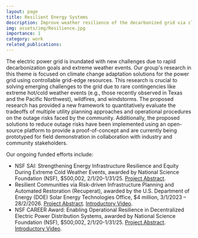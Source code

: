 ```yaml
---
layout: page
title: Resilient Energy Systems
description: Improve weather resilience of the decarbonized grid via climate change adaptation solutions.
img: assets/img/Resilience.jpg
importance: 1
category: work
related_publications: 
---
```


The electric power grid is inundated with new challenges due to rapid decarbonization goals and extreme weather events. Our group's research in this theme is focused on climate change adaptation solutions for the power grid using controllable grid-edge resources. This research is crucial to solving emerging challenges to the grid due to rare contingencies like extreme hot/cold weather events (e.g., those recently observed in Texas and the Pacific Northwest), wildfires, and windstorms. The proposed research has provided a new framework to quantitatively evaluate the tradeoffs of multiple utility planning approaches and operational procedures on the outage risks faced by the community. Additionally, the proposed solutions to reduce outage risks have been implemented using an open-source platform to provide a proof-of-concept and are currently being prototyped for field demonstration in collaboration with industry and community stakeholders. 

Our ongoing funded efforts include:
- NSF SAI: Strengthening Energy Infrastructure Resilience and Equity During Extreme Cold Weather Events, awarded by National Science Foundation (NSF), $500,002, 2/1/20-1/31/25. [Project Abstract](https://www.nsf.gov/awardsearch/showAward?AWD_ID=2324544).
- Resilient Communities via Risk-driven Infrastructure Planning and Automated Restoration (Recuperat), awarded by the U.S. Department of Energy (DOE) Solar Energy Technologies Office, $4 million, 3/1/2023 – 28/2/2026. [Project Abstract](https://www.energy.gov/eere/solar/renewables-advancing-community-energy-resilience-racer-funding-program). [Introductory Video](https://www.youtube.com/watch?v=VTV_OWQY0C4).
- NSF CAREER Award: Enabling Operational Resilience in Decentralized Electric Power Distribution Systems, awarded by National Science Foundation (NSF), $500,002, 2/1/20-1/31/25. [Project Abstract](https://www.nsf.gov/awardsearch/showAward?AWD_ID=1944142). [Introductory Video](https://drive.google.com/file/d/1yhjJ7PLP-iXWUJVsQxTzxycnL3Dk7zU8/view).
